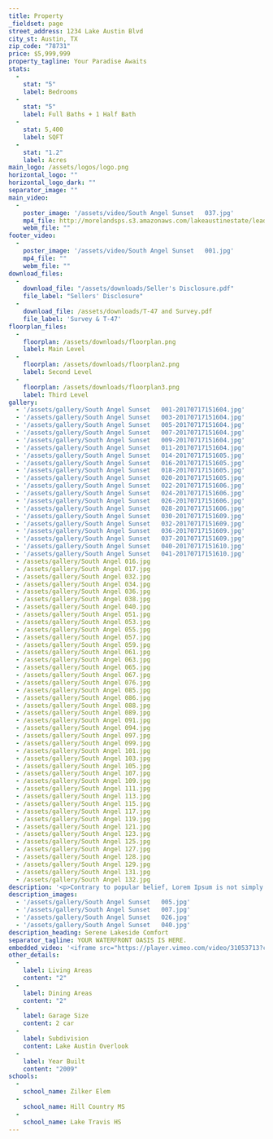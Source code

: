 ```yaml
---
title: Property
_fieldset: page
street_address: 1234 Lake Austin Blvd
city_st: Austin, TX
zip_code: "78731"
price: $5,999,999
property_tagline: Your Paradise Awaits
stats:
  - 
    stat: "5"
    label: Bedrooms
  - 
    stat: "5"
    label: Full Baths + 1 Half Bath
  - 
    stat: 5,400
    label: SQFT
  - 
    stat: "1.2"
    label: Acres
main_logo: /assets/logos/logo.png
horizontal_logo: ""
horizontal_logo_dark: ""
separator_image: ""
main_video:
  - 
    poster_image: '/assets/video/South Angel Sunset   037.jpg'
    mp4_file: http://morelandsps.s3.amazonaws.com/lakeaustinestate/lead-opt.mp4
    webm_file: ""
footer_video:
  - 
    poster_image: '/assets/video/South Angel Sunset   001.jpg'
    mp4_file: ""
    webm_file: ""
download_files:
  - 
    download_file: "/assets/downloads/Seller's Disclosure.pdf"
    file_label: "Sellers' Disclosure"
  - 
    download_file: /assets/downloads/T-47 and Survey.pdf
    file_label: 'Survey & T-47'
floorplan_files:
  - 
    floorplan: /assets/downloads/floorplan.png
    label: Main Level
  - 
    floorplan: /assets/downloads/floorplan2.png
    label: Second Level
  - 
    floorplan: /assets/downloads/floorplan3.png
    label: Third Level
gallery:
  - '/assets/gallery/South Angel Sunset   001-20170717151604.jpg'
  - '/assets/gallery/South Angel Sunset   003-20170717151604.jpg'
  - '/assets/gallery/South Angel Sunset   005-20170717151604.jpg'
  - '/assets/gallery/South Angel Sunset   007-20170717151604.jpg'
  - '/assets/gallery/South Angel Sunset   009-20170717151604.jpg'
  - '/assets/gallery/South Angel Sunset   011-20170717151604.jpg'
  - '/assets/gallery/South Angel Sunset   014-20170717151605.jpg'
  - '/assets/gallery/South Angel Sunset   016-20170717151605.jpg'
  - '/assets/gallery/South Angel Sunset   018-20170717151605.jpg'
  - '/assets/gallery/South Angel Sunset   020-20170717151605.jpg'
  - '/assets/gallery/South Angel Sunset   022-20170717151606.jpg'
  - '/assets/gallery/South Angel Sunset   024-20170717151606.jpg'
  - '/assets/gallery/South Angel Sunset   026-20170717151606.jpg'
  - '/assets/gallery/South Angel Sunset   028-20170717151606.jpg'
  - '/assets/gallery/South Angel Sunset   030-20170717151609.jpg'
  - '/assets/gallery/South Angel Sunset   032-20170717151609.jpg'
  - '/assets/gallery/South Angel Sunset   036-20170717151609.jpg'
  - '/assets/gallery/South Angel Sunset   037-20170717151609.jpg'
  - '/assets/gallery/South Angel Sunset   040-20170717151610.jpg'
  - '/assets/gallery/South Angel Sunset   041-20170717151610.jpg'
  - /assets/gallery/South Angel 016.jpg
  - /assets/gallery/South Angel 017.jpg
  - /assets/gallery/South Angel 032.jpg
  - /assets/gallery/South Angel 034.jpg
  - /assets/gallery/South Angel 036.jpg
  - /assets/gallery/South Angel 038.jpg
  - /assets/gallery/South Angel 040.jpg
  - /assets/gallery/South Angel 051.jpg
  - /assets/gallery/South Angel 053.jpg
  - /assets/gallery/South Angel 055.jpg
  - /assets/gallery/South Angel 057.jpg
  - /assets/gallery/South Angel 059.jpg
  - /assets/gallery/South Angel 061.jpg
  - /assets/gallery/South Angel 063.jpg
  - /assets/gallery/South Angel 065.jpg
  - /assets/gallery/South Angel 067.jpg
  - /assets/gallery/South Angel 076.jpg
  - /assets/gallery/South Angel 085.jpg
  - /assets/gallery/South Angel 086.jpg
  - /assets/gallery/South Angel 088.jpg
  - /assets/gallery/South Angel 089.jpg
  - /assets/gallery/South Angel 091.jpg
  - /assets/gallery/South Angel 094.jpg
  - /assets/gallery/South Angel 097.jpg
  - /assets/gallery/South Angel 099.jpg
  - /assets/gallery/South Angel 101.jpg
  - /assets/gallery/South Angel 103.jpg
  - /assets/gallery/South Angel 105.jpg
  - /assets/gallery/South Angel 107.jpg
  - /assets/gallery/South Angel 109.jpg
  - /assets/gallery/South Angel 111.jpg
  - /assets/gallery/South Angel 113.jpg
  - /assets/gallery/South Angel 115.jpg
  - /assets/gallery/South Angel 117.jpg
  - /assets/gallery/South Angel 119.jpg
  - /assets/gallery/South Angel 121.jpg
  - /assets/gallery/South Angel 123.jpg
  - /assets/gallery/South Angel 125.jpg
  - /assets/gallery/South Angel 127.jpg
  - /assets/gallery/South Angel 128.jpg
  - /assets/gallery/South Angel 129.jpg
  - /assets/gallery/South Angel 131.jpg
  - /assets/gallery/South Angel 132.jpg
description: '<p>Contrary to popular belief, Lorem Ipsum is not simply random text. It has roots in a piece of classical Latin literature from 45 BC, making it over 2000 years old. Richard McClintock, a Latin professor at Hampden-Sydney College in Virginia, looked up one of the more obscure Latin words, consectetur, from a Lorem Ipsum passage, and going through the cites of the word in classical literature, discovered the undoubtable source. Lorem Ipsum comes from sections 1.10.32 and 1.10.33 of "de Finibus Bonorum et Malorum" (The Extremes of Good and Evil) by Cicero, written in 45 BC. This book is a treatise on the theory of ethics, very popular during the Renaissance. The first line of Lorem Ipsum, "Lorem ipsum dolor sit amet..", comes from a line in section 1.10.32.</p>'
description_images:
  - '/assets/gallery/South Angel Sunset   005.jpg'
  - '/assets/gallery/South Angel Sunset   007.jpg'
  - '/assets/gallery/South Angel Sunset   026.jpg'
  - '/assets/gallery/South Angel Sunset   040.jpg'
description_heading: Serene Lakeside Comfort
separator_tagline: YOUR WATERFRONT OASIS IS HERE.
embedded_video: '<iframe src="https://player.vimeo.com/video/31053713?color=000000&title=0&byline=0&portrait=0" frameborder="0" webkitallowfullscreen mozallowfullscreen allowfullscreen></iframe>'
other_details:
  - 
    label: Living Areas
    content: "2"
  - 
    label: Dining Areas
    content: "2"
  - 
    label: Garage Size
    content: 2 car
  - 
    label: Subdivision
    content: Lake Austin Overlook
  - 
    label: Year Built
    content: "2009"
schools:
  - 
    school_name: Zilker Elem
  - 
    school_name: Hill Country MS
  - 
    school_name: Lake Travis HS
---
```

